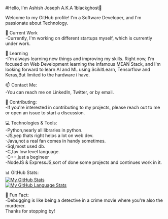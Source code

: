 #Hello, I'm Ashish Joseph A.K.A 1blackghost👋<br>

Welcome to my GitHub profile! I'm a Software Developer, and I'm passionate about Technology.<br>

🔭 Current Work<br>
-Currently, I'm working on different startups myself, which is currently under work.<br>

🌱 Learning<br>
-I'm always learning new things and improving my skills. Right now, I'm focused on Web Development learning the infamous MEAN Stack, and I'm looking forward to learn AI and ML using ScikitLearn, Tensorflow and Keras,But limited to the hardware i have.

📫 Contact Me:<br>
-You can reach me on LinkedIn, Twitter, or by email.

🤝 Contributing:<br>
-If you're interested in contributing to my projects, please reach out to me or open an issue to start a discussion.

💻 Technologies & Tools:<br>
-Python,nearly all libraries in python.<br>
-JS,yep thats right helps a lot on web dev.<br>
-Java,not a real fan comes in handy sometimes.<br>
-Sql,most used db.<br>
-C,fav low level language.<br>
-C++,just a begineer<br>
-NodeJS & ExpressJS,sort of done some projects and continues work in it.<br>

📊 GitHub Stats:
<br>
[![My GitHub Stats](https://github-readme-stats.vercel.app/api/?username=1blackghost&count_private=true&theme=tokyonight&showicons=true)]()
<br>
[![My GitHub Language Stats](https://github-readme-stats.vercel.app/api/top-langs/?username=1blackghost&langs_count=5&theme=tokyonight)]()
<br>

🎉 Fun Fact:<br>
-Debugging is like being a detective in a crime movie where you're also the murderer.
<br>
Thanks for stopping by!
